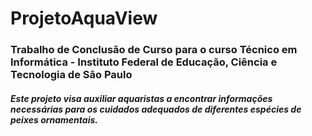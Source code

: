 # ProjetoAquaView
<h3>Trabalho de Conclusão de Curso para o curso Técnico em Informática - Instituto Federal de Educação, Ciência e Tecnologia de São Paulo</h3>

<h5>Este projeto visa auxiliar aquaristas a encontrar informações necessárias para os cuidados adequados de diferentes espécies de peixes ornamentais.
</h5>

